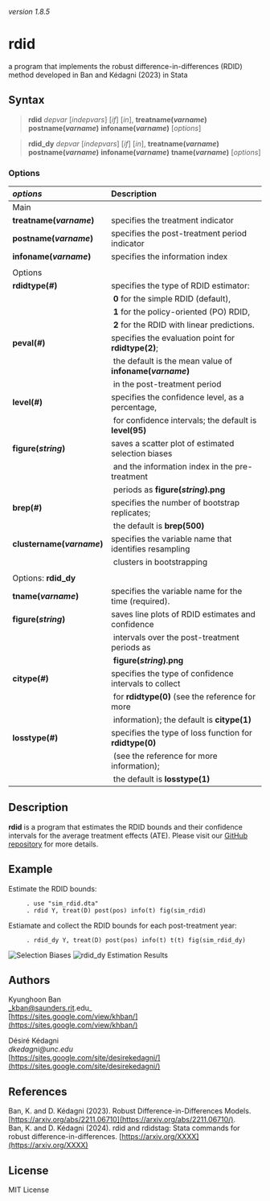 _version 1.8.5_

rdid
====

a program that implements the robust difference-in-differences (RDID) method developed in Ban and Kédagni (2023) in Stata 


Syntax
------

> __rdid__ _depvar_ [_indepvars_] [_if_] [_in_], __treatname(_varname_)__ __postname(_varname_)__ __infoname(_varname_)__ [_options_]

> __rdid_dy__ _depvar_ [_indepvars_] [_if_] [_in_], __treatname(_varname_)__ __postname(_varname_)__ __infoname(_varname_)__ __tname(_varname_)__ [_options_]

### Options

| _options_                     | Description
|:------------------------------|:-------------------------------------------------
| Main                          |   
|        __treatname(_varname_)__   | specifies the treatment indicator
|        __postname(_varname_)__    | specifies the post-treatment period indicator
|        __infoname(_varname_)__    | specifies the information index
|                                   |
| Options                       |  
|        __rdidtype(_#_)__          | specifies the type of RDID estimator: 
|                                       |‎   __0__ for the simple RDID (default),  
|                                       |‎   __1__ for the policy-oriented (PO) RDID,  
|                                       |‎   __2__ for the RDID with linear predictions.  
|        __peval(_#_)__             | specifies the evaluation point for __rdidtype(2)__;
|                                       |‎   the default is the mean value of __infoname(_varname_)__ 
|                                       |‎   in the post-treatment period  
|        __level(_#_)__             | specifies the confidence level, as a percentage,
|                                       |‎   for confidence intervals; the default is __level(95)__ 
|        __figure(_string_)__       | saves a scatter plot of estimated selection biases
|                                       |‎   and the information index in the pre-treatment  
|                                       |‎   periods as __figure(_string_).png__ 
|        __brep(_#_)__              | specifies the number of bootstrap replicates;
|                                       |‎   the default is __brep(500)__  
|        __clustername(_varname_)__ | specifies the variable name that identifies resampling
|                                       |‎   clusters in bootstrapping  
|                                   |
| Options: __rdid_dy__          |  
|        __tname(_varname_)__       | specifies the variable name for the time (required).
|        __figure(_string_)__       | saves line plots of RDID estimates and confidence
|                                       |‎   intervals over the post-treatment periods as  
|                                       |‎   __figure(_string_).png__ 
|        __citype(_#_)__            | specifies the type of confidence intervals to collect
|                                       |‎   for __rdidtype(0)__ (see the reference for more  
|                                       |‎   information); the default is __citype(1)__   
|        __losstype(_#_)__          | specifies the type of loss function for __rdidtype(0)__
|                                       |‎   (see the reference for more information);  
|                                       |‎   the default is __losstype(1)__ 



Description
-----------

__rdid__ is a program that estimates the RDID bounds and their confidence 
intervals for the average treatment effects (ATE). 
Please visit our [GitHub repository](https://github.com/KyunghoonBan/rdid) for more details.


Example
-------

Estimate the RDID bounds:

         . use "sim_rdid.dta"
         . rdid Y, treat(D) post(pos) info(t) fig(sim_rdid)

Estiamate and collect the RDID bounds for each post-treatment year:
             
         . rdid_dy Y, treat(D) post(pos) info(t) t(t) fig(sim_rdid_dy)
             
             
![Selection Biases](sim_rdid.png)
![rdid_dy Estimation Results](sim_rdid_dy.png)


Authors
-------

Kyunghoon Ban  
_kban@saunders.rit.edu_  
[https://sites.google.com/view/khban/](https://sites.google.com/view/khban/)  

Désiré Kédagni         
_dkedagni@unc.edu_   
[https://sites.google.com/site/desirekedagni/](https://sites.google.com/site/desirekedagni/)


References
----------

Ban, K. and D. Kédagni (2023). Robust Difference-in-Differences Models. [https://arxiv.org/abs/2211.06710](https://arxiv.org/abs/2211.06710/).      
Ban, K. and D. Kédagni (2024). rdid and rdidstag: Stata commands for robust difference-in-differences.  [https://arxiv.org/XXXX](https://arxiv.org/XXXX)     


License
-------

MIT License

